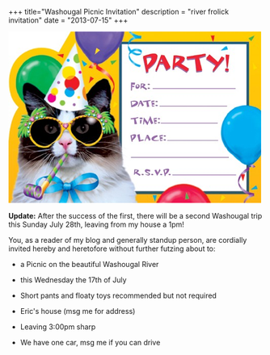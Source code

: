\+++
title="Washougal Picnic Invitation"
description = "river frolick invitation"
date = "2013-07-15"
\+++

![](/_unported/media/1.jpg "_unported/media/1.jpg")

**Update:** After the success of the first, there will be a second Washougal trip this Sunday July 28th, leaving from my house a 1pm!

You, as a reader of my blog and generally standup person, are cordially invited hereby and heretofore without further futzing about to:

* a Picnic on the beautiful Washougal River

* this Wednesday the 17th of July

* Short pants and floaty toys recommended but not required

* Eric's house (msg me for address)

* Leaving 3:00pm sharp

* We have one car, msg me if you can drive